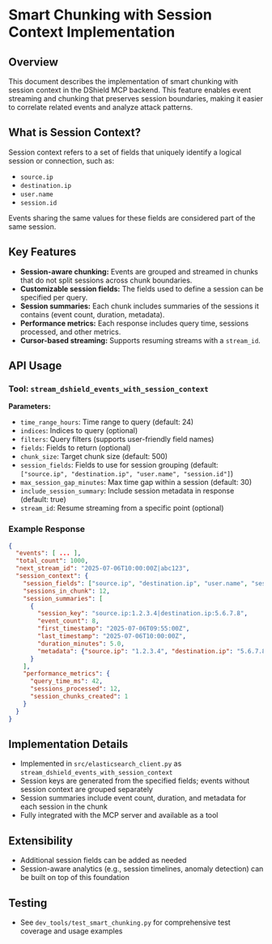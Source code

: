 # Smart Chunking with Session Context Implementation

## Overview
This document describes the implementation of smart chunking with session context in the DShield MCP backend. This feature enables event streaming and chunking that preserves session boundaries, making it easier to correlate related events and analyze attack patterns.

## What is Session Context?
Session context refers to a set of fields that uniquely identify a logical session or connection, such as:
- `source.ip`
- `destination.ip`
- `user.name`
- `session.id`

Events sharing the same values for these fields are considered part of the same session.

## Key Features
- **Session-aware chunking:** Events are grouped and streamed in chunks that do not split sessions across chunk boundaries.
- **Customizable session fields:** The fields used to define a session can be specified per query.
- **Session summaries:** Each chunk includes summaries of the sessions it contains (event count, duration, metadata).
- **Performance metrics:** Each response includes query time, sessions processed, and other metrics.
- **Cursor-based streaming:** Supports resuming streams with a `stream_id`.

## API Usage
### Tool: `stream_dshield_events_with_session_context`
**Parameters:**
- `time_range_hours`: Time range to query (default: 24)
- `indices`: Indices to query (optional)
- `filters`: Query filters (supports user-friendly field names)
- `fields`: Fields to return (optional)
- `chunk_size`: Target chunk size (default: 500)
- `session_fields`: Fields to use for session grouping (default: `["source.ip", "destination.ip", "user.name", "session.id"]`)
- `max_session_gap_minutes`: Max time gap within a session (default: 30)
- `include_session_summary`: Include session metadata in response (default: true)
- `stream_id`: Resume streaming from a specific point (optional)

### Example Response
```json
{
  "events": [ ... ],
  "total_count": 1000,
  "next_stream_id": "2025-07-06T10:00:00Z|abc123",
  "session_context": {
    "session_fields": ["source.ip", "destination.ip", "user.name", "session.id"],
    "sessions_in_chunk": 12,
    "session_summaries": [
      {
        "session_key": "source.ip:1.2.3.4|destination.ip:5.6.7.8",
        "event_count": 8,
        "first_timestamp": "2025-07-06T09:55:00Z",
        "last_timestamp": "2025-07-06T10:00:00Z",
        "duration_minutes": 5.0,
        "metadata": {"source.ip": "1.2.3.4", "destination.ip": "5.6.7.8"}
      }
    ],
    "performance_metrics": {
      "query_time_ms": 42,
      "sessions_processed": 12,
      "session_chunks_created": 1
    }
  }
}
```

## Implementation Details
- Implemented in `src/elasticsearch_client.py` as `stream_dshield_events_with_session_context`
- Session keys are generated from the specified fields; events without session context are grouped separately
- Session summaries include event count, duration, and metadata for each session in the chunk
- Fully integrated with the MCP server and available as a tool

## Extensibility
- Additional session fields can be added as needed
- Session-aware analytics (e.g., session timelines, anomaly detection) can be built on top of this foundation

## Testing
- See `dev_tools/test_smart_chunking.py` for comprehensive test coverage and usage examples 